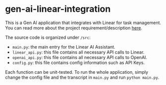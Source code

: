 # gen-ai-linear-integration

This is a Gen AI application that integrates with Linear for task management. You can read more about the project requirement/description [here](https://decagon.notion.site/Linear-Integration-Mini-Project-5113994e5c17467bbcb5dc326ae49e40).


The source code is organized under `/src`:
- `main.py`: the main entry for the Linear AI Assistant. 
- `linear_api.py`: this file contains all necessary API calls to Linear.
- `openai_api.py`: this file contains all necessary API calls to OpenAI.
- `config.py`: this file contains config information such as API Keys.

Each function can be unit-tested. To run the whole application, simply change the config file and the transcript in `main.py` and run `python main.py`.